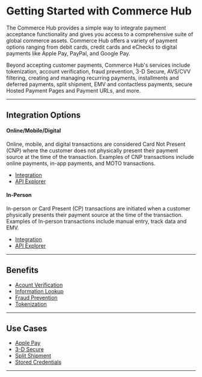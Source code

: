 # Getting Started with Commerce Hub

The Commerce Hub provides a simple way to integrate payment acceptance functionality and gives you access to a comprehensive suite of global commerce assets. Commerce Hub offers a variety of payment options ranging from debit cards, credit cards and eChecks to digital payments like Apple Pay, PayPal, and Google Pay.

Beyond accepting customer payments, Commerce Hub's services include tokenization, account verification, fraud prevention, 3-D Secure, AVS/CVV filtering, creating and managing recurring payments, installments and deferred payments, split shipment, EMV and contactless payments, secure Hosted Payment Pages and Payment URLs, and more.

---

## Integration Options

#### Online/Mobile/Digital

Online, mobile, and digital transactions are considered Card Not Present (CNP) where the customer does not physically present their payment source at the time of the transaction. Examples of CNP transactions include online payments, in-app payments, and MOTO transactions.

- [Integration](?path=docs/Getting-Started/Getting-Started-Online.md)
- [API Explorer](../api/?type=post&path=/payments/v1/charges)

#### In-Person

In-person or Card Present (CP) transactions are initiated when a customer physically presents their payment source at the time of the transaction. Examples of In-person transactions include manual entry, track data and EMV.

- [Integration](?path=docs/Getting-Started/Getting-Started-InPerson.md)
- [API Explorer](../api/?type=post&path=/payments/v1/charges)

---

## Benefits

- [Acount Verification](?path=docs/Resources/API-Documents/Payments_VAS/Verification.md)
- [Information Lookup](?path=docs/Resources/API-Documents/Payments_VAS/Information-Lookup.md)
- [Fraud Prevention](?path=docs/Resources/Guides/Fraud/Fraud-Settings.md)
- [Tokenization](?path=docs/Resources/API-Documents/Payments_VAS/Payment-Token.md)

---

## Use Cases

- [Apple Pay](?path=docs/Online-Mobile-Digital/Wallets-AltPayments/Apple-Pay/Apple-Pay.md)
- [3-D Secure](?path=docs/Online-Mobile-Digital/3D-Secure/3DSecure.md)
- [Split Shipment](?path=docs/Resources/Guides/Split-Shipment.md)
- [Stored Credentials](?path=docs/Resources/Guides/Stored-Credentials.md)

---